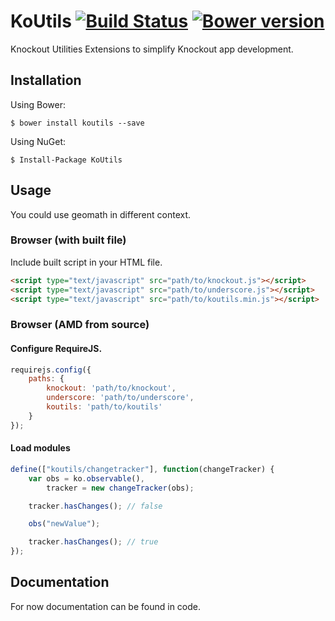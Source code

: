 ﻿# KoUtils [![Build Status](https://travis-ci.org/spatools/koutils.png)](https://travis-ci.org/spatools/koutils) [![Bower version](https://badge.fury.io/bo/koutils.png)](http://badge.fury.io/bo/koutils)

Knockout Utilities Extensions to simplify Knockout app development.

## Installation

Using Bower:

```console
$ bower install koutils --save
```

Using NuGet: 

```console
$ Install-Package KoUtils
```

## Usage

You could use geomath in different context.

### Browser (with built file)

Include built script in your HTML file.

```html
<script type="text/javascript" src="path/to/knockout.js"></script>
<script type="text/javascript" src="path/to/underscore.js"></script>
<script type="text/javascript" src="path/to/koutils.min.js"></script>
```

### Browser (AMD from source)

#### Configure RequireJS.

```javascript
requirejs.config({
    paths: {
        knockout: 'path/to/knockout',
        underscore: 'path/to/underscore',
        koutils: 'path/to/koutils'
    }
});
```

#### Load modules

```javascript
define(["koutils/changetracker"], function(changeTracker) {
    var obs = ko.observable(),
        tracker = new changeTracker(obs);

    tracker.hasChanges(); // false

    obs("newValue");

    tracker.hasChanges(); // true
});
```

## Documentation

For now documentation can be found in code.